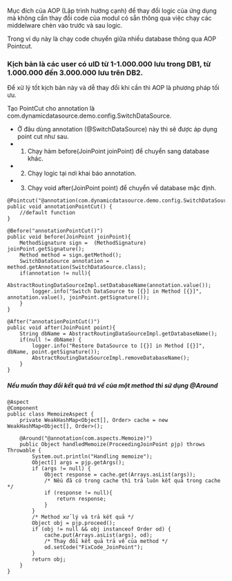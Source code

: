 Mục đích của AOP (Lập trình hướng cạnh) để thay đổi logic của ứng dụng mà không cần thay đổi code của modul có sẵn thông qua việc chạy các middelware chèn vào trước và sau logic.

Trong ví dụ này là chạy code chuyển giữa nhiều database thông qua AOP Pointcut.
### Kịch bản là các user có uID từ 1-1.000.000 lưu trong DB1, từ 1.000.000 đến 3.000.000 lưu trên DB2.
Để xử lý tốt kịch bản này và dễ thay đổi khi cần thì AOP là phương pháp tối ưu.

Tạo PointCut cho annotation là com.dynamicdatasource.demo.config.SwitchDataSource.
* Ở đâu dùng annotation (@SwitchDataSource) này thì sẽ được áp dụng point cut như sau.
* 1. Chạy hàm before(JoinPoint joinPoint) để chuyển sang database khác.
* 2. Chạy logic tại nơi khai báo annotation.
* 3. Chạy void after(JoinPoint point) để chuyển về database mặc định.

```
@Pointcut("@annotation(com.dynamicdatasource.demo.config.SwitchDataSource)")
public void annotationPointCut() {
    //default function
}

@Before("annotationPointCut()")
public void before(JoinPoint joinPoint){
    MethodSignature sign =  (MethodSignature) joinPoint.getSignature();
    Method method = sign.getMethod();
    SwitchDataSource annotation = method.getAnnotation(SwitchDataSource.class);
    if(annotation != null){
        AbstractRoutingDataSourceImpl.setDatabaseName(annotation.value());
        logger.info("Switch DataSource to [{}] in Method [{}]", annotation.value(), joinPoint.getSignature());
    }
}

@After("annotationPointCut()")
public void after(JoinPoint point){
    String dbName = AbstractRoutingDataSourceImpl.getDatabaseName();
    if(null != dbName) {
        logger.info("Restore DataSource to [{}] in Method [{}]", dbName, point.getSignature());
        AbstractRoutingDataSourceImpl.removeDatabaseName();
    }
}
```

##### Nếu muốn thay đổi kết quả trả về của một method thì sử dụng @Around
```
@Aspect
@Component
public class MemoizeAspect {
    private WeakHashMap<Object[], Order> cache = new WeakHashMap<Object[], Order>();

    @Around("@annotation(com.aspects.Memoize)")
    public Object handledMemoize(ProceedingJoinPoint pjp) throws Throwable {
        System.out.println("Handling memoize");
        Object[] args = pjp.getArgs();
        if (args != null) {
            Object response = cache.get(Arrays.asList(args));
            /* Nếu đã có trong cache thì trả luôn kết quả trong cache */
            if (response != null){
                return response;
            }
        }
        /* Method xử lý và trả kết quả */
        Object obj = pjp.proceed();
        if (obj != null && obj instanceof Order od) {
            cache.put(Arrays.asList(args), od);
            /* Thay đổi kết quả trả về của method */
            od.setCode("FixCode_JoinPoint");
        }
        return obj;
    }
}
```
